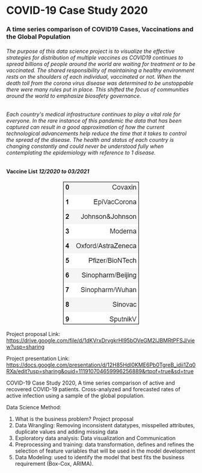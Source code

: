 # **COVID-19 Case Study 2020**
### A time series comparison of COVID19 Cases, Vaccinations and the Global Population

###### The purpose of this data science project is to visualize the effective strategies for distribution of multiple vaccines as COVID19 continues to spread billions of people around the world are waiting for treatment or to be vaccinated. The shared responsibility of maintaining a healthy environment rests on the shoulders of each individual, vaccinated or not. When the death toll from the corona virus disease was determined to be _unstoppable_ there were many rules put in place. This shifted the focus of communities around the world to emphasize biosafety governance.

###### Each country's medical infrastructure continues to play a vital role for everyone. In the rare instance of this pandemic the data that has been captured can result in a good approximation of how the current technological advancements help reduce the time that it takes to control the spread of the disease. The health and status of each country is changing constantly and could never be understood fully when contemplating the epidemiology with reference to 1 disease.

#### Vaccine List _12/2020 to 03/2021_
<p align="center">
  <img src="images/vaccines.png" />
</p>

Project proposal Link: https://drive.google.com/file/d/1dKVrxDrvgkrHl95bOVeGM2IJBMRtPFSJ/view?usp=sharing

Project presentation Link: https://docs.google.com/presentation/d/12H85HdI0KME6Pb0TgreB_idii1Zq0RXa/edit?usp=sharing&ouid=111910704659996256889&rtpof=true&sd=true

COVID-19 Case Study 2020, A time series comparison of active and recovered COVID-19
patients. Cross-analyzed and forecasted rates of active infection using a sample of the global population.

Data Science Method:
1. What is the business problem? Project proposal
2. Data Wrangling: Removing inconsistent datatypes, misspelled attributes, duplicate values and adding missing data 
3. Exploratory data analysis: Data visualization and Communication 
4. Preprocessing and training: data transformation, defines and refines the selection of feature variables that will be used in the model development  
5. Data Modeling: used to identify the model that best fits the business requirement (Box-Cox, ARIMA). 
